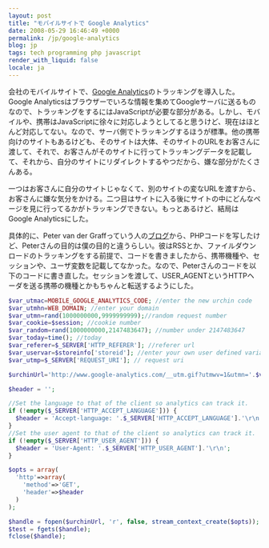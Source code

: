 ```yaml
---
layout: post
title: "モバイルサイトで Google Analytics"
date: 2008-05-29 16:46:49 +0000
permalink: /jp/google-analytics
blog: jp
tags: tech programming php javascript
render_with_liquid: false
locale: ja
---
```


会社のモバイルサイトで、[Google Analytics](http://www.google.com/analytics/ja-JP/)のトラッキングを導入した。Google Analyticsはブラウザーでいろな情報を集めてGoogleサーバに送るものなので、トラッキングをするにはJavaScriptが必要な部分がある。しかし、モバイルや、携帯はJavaScriptに徐々に対応しようとしてると思うけど、現在はほとんど対応してない。なので、サーバ側でトラッキングするほうが標準。他の携帯向けのサイトもあるけども、そのサイトは大体、そのサイトのURLをお客さんに渡して、それで、お客さんがそのサイトに行ってトラッキングデータを記載して、それから、自分のサイトにリダイレクトするやつだから、嫌な部分がたくさんある。

一つはお客さんに自分のサイトじゃなくて、別のサイトの変なURLを渡すから、お客さんに嫌な気分をかける。二つ目はサイトに入る後にサイトの中にどんなページを見に行ってるかがトラッキングできない。もっとあるけど、結局はGoogle Analyticsにした。

具体的に、Peter van der Graffっていう人の[ブログ](http://www.vdgraaf.info/google-analytics-without-javascript.html)から、PHPコードを写したけど、Peterさんの目的は僕の目的と違うらしい。彼はRSSとか、ファイルダウンロードのトラッキングをする前提で、コードを書きましたから、携帯機種や、セッションや、ユーザ変数を記載してなかった。なので、Peterさんのコードを以下のコードに書き直した。セッションを渡して、USER_AGENTというHTTPヘーダを送る携帯の機種とかもちゃんと転送するようにした。

```php
$var_utmac=MOBILE_GOOGLE_ANALYTICS_CODE; //enter the new urchin code
$var_utmhn=WEB_DOMAIN; //enter your domain
$var_utmn=rand(1000000000,9999999999);//random request number
$var_cookie=$session; //cookie number
$var_random=rand(1000000000,2147483647); //number under 2147483647
$var_today=time(); //today
$var_referer=$_SERVER['HTTP_REFERER']; //referer url
$var_uservar=$storeinfo['storeid']; //enter your own user defined variable
$var_utmp=$_SERVER['REQUEST_URI']; // request uri

$urchinUrl='http://www.google-analytics.com/__utm.gif?utmwv=1&utmn='.$var_utmn.'&utmsr=-&utmsc=-&utmul=-&utmje=0&utmfl=-&utmdt=-&utmhn='.$var_utmhn.'&utmr='.$var_referer.'&utmp='.$var_utmp.'&utmac='.$var_utmac.'&utmcc=__utma%3D'.$var_cookie.'.'.$var_random.'.'.$var_today.'.'.$var_today.'.'.$var_today.'.2%3B%2B__utmb%3D'.$var_cookie.'%3B%2B__utmc%3D'.$var_cookie.'%3B%2B__utmz%3D'.$var_cookie.'.'.$var_today.'.2.2.utmccn%3D(direct)%7Cutmcsr%3D(direct)%7Cutmcmd%3D(none)%3B%2B__utmv%3D'.$var_cookie.'.'.$var_uservar.'%3B';

$header = '';

//Set the language to that of the client so analytics can track it.
if (!empty($_SERVER['HTTP_ACCEPT_LANGUAGE'])) {
  $header = 'Accept-language: '.$_SERVER['HTTP_ACCEPT_LANGUAGE'].'\r\n';
}
//Set the user agent to that of the client so analytics can track it.
if (!empty($_SERVER['HTTP_USER_AGENT'])) {
  $header = 'User-Agent: '.$_SERVER['HTTP_USER_AGENT'].'\r\n';
}

$opts = array(
  'http'=>array(
    'method'=>'GET',
    'header'=>$header
  )
);

$handle = fopen($urchinUrl, 'r', false, stream_context_create($opts));
$test = fgets($handle);
fclose($handle);
```
